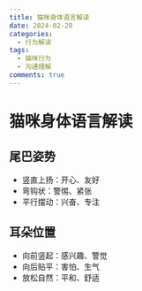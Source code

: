 ```yaml
---
title: 猫咪身体语言解读
date: 2024-02-28
categories:
  - 行为解读
tags:
  - 猫咪行为
  - 沟通理解
comments: true
---
```


# 猫咪身体语言解读

## 尾巴姿势
- 竖直上扬：开心、友好
- 弯钩状：警惕、紧张
- 平行摆动：兴奋、专注

## 耳朵位置
- 向前竖起：感兴趣、警觉
- 向后贴平：害怕、生气
- 放松自然：平和、舒适 